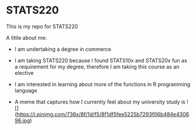 # STATS220

This is my repo for STATS220 

A little about me:

- I am undertaking a degree in commerce
- I am taking STATS220 because I found STATS10x and STATS20x fun as a requirement for my degree, therefore I am taking this course as an elective
- I am interested in learning about more of the functions in R programming language

- A meme that captures how I currently feel about my university study is ![]
(https://i.pinimg.com/736x/8f/1d/f5/8f1df5fee5225b7293f06b484e430696.jpg)
  
